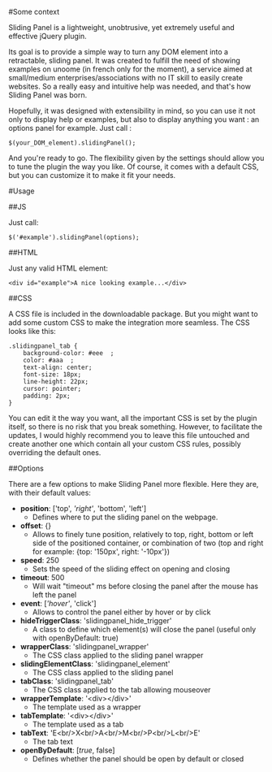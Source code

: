 #Some context

Sliding Panel is a lightweight, unobtrusive, yet extremely useful and effective jQuery plugin.

Its goal is to provide a simple way to turn any DOM element into a retractable, sliding panel. It was created to fulfill the need of showing examples on unoome (in french only for the moment), a service aimed at small/medium enterprises/associations with no IT skill to easily create websites. So a really easy and intuitive help was needed, and that's how Sliding Panel was born.

Hopefully, it was designed with extensibility in mind, so you can use it not only to display help or examples, but also to display anything you want : an options panel for example. Just call :

    $(your_DOM_element).slidingPanel();

And you're ready to go. The flexibility given by the settings should allow you to tune the plugin the way you like. Of course, it comes with a default CSS, but you can customize it to make it fit your needs.

#Usage

##JS

Just call:

    $('#example').slidingPanel(options);

##HTML

Just any valid HTML element:

    <div id="example">A nice looking example...</div>

##CSS

A CSS file is included in the downloadable package. But you might want to add some custom CSS to make the integration more seamless. The CSS looks like this:

    .slidingpanel_tab {
        background-color: #eee  ;
        color: #aaa  ;
        text-align: center;
        font-size: 18px;
        line-height: 22px;
        cursor: pointer;
        padding: 2px;
    }

You can edit it the way you want, all the important CSS is set by the plugin itself, so there is no risk that you break something. However, to facilitate the updates, I would highly recommend you to leave this file untouched and create another one which contain all your custom CSS rules, possibly overriding the default ones.

##Options

There are a few options to make Sliding Panel more flexible. Here they are, with their default values:

* __position__: ['top', _'right'_, 'bottom', 'left']
    * Defines where to put the sliding panel on the webpage.
* __offset__: {}
    * Allows to finely tune position, relatively to top, right, bottom or left side of the positioned container, or combination of two (top and right for example: {top: '150px', right: '-10px'})
* __speed__: 250
    * Sets the speed of the sliding effect on opening and closing
* __timeout__: 500
    * Will wait "timeout" ms before closing the panel after the mouse has left the panel
* __event__: [_'hover'_, 'click']
    * Allows to control the panel either by hover or by click
* __hideTriggerClass__: 'slidingpanel_hide_trigger'
    * A class to define which element(s) will close the panel (useful only with openByDefault: true)
* __wrapperClass__: 'slidingpanel_wrapper'
    * The CSS class applied to the sliding panel wrapper
* __slidingElementClass__: 'slidingpanel_element'
    * The CSS class applied to the sliding panel
* __tabClass__: 'slidingpanel_tab'
    * The CSS class applied to the tab allowing mouseover
* __wrapperTemplate__: '&lt;div&gt;&lt;/div&gt;'
    * The template used as a wrapper
* __tabTemplate__: '&lt;div&gt;&lt;/div&gt;'
    * The template used as a tab
* __tabText__: 'E&lt;br/&gt;X&lt;br/&gt;A&lt;br/&gt;M&lt;br/&gt;P&lt;br/&gt;L&lt;br/&gt;E'
    * The tab text
* __openByDefault__: [_true_, false]
    * Defines whether the panel should be open by default or closed
